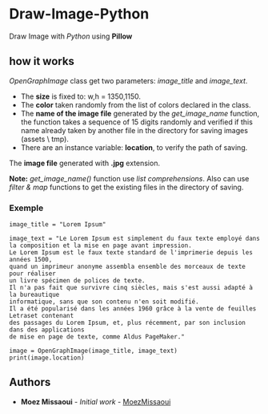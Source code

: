 # Draw-Image-Python

Draw Image with *Python* using **Pillow**

## how it works

*OpenGraphImage* class get two parameters: *image_title* and *image_text*.
* The **size** is fixed to: w,h = 1350,1150.
* The **color** taken randomly from the list of colors declared in the class.
* The **name of the image file** generated by the *get_image_name* function, the function takes a sequence of 15 digits randomly and verified if this name already taken by another file in the directory for saving images (assets \ tmp).
* There are an instance variable: **location**, to verify the path of saving.

The **image file** generated with **.jpg** extension.

**Note:** *get_image_name()* function use *list comprehensions*. Also can use *filter & map* functions to get the existing files in the directory of saving.

### Exemple

```
image_title = "Lorem Ipsum"

image_text = "Le Lorem Ipsum est simplement du faux texte employé dans 
la composition et la mise en page avant impression. 
Le Lorem Ipsum est le faux texte standard de l'imprimerie depuis les années 1500, 
quand un imprimeur anonyme assembla ensemble des morceaux de texte pour réaliser 
un livre spécimen de polices de texte. 
Il n'a pas fait que survivre cinq siècles, mais s'est aussi adapté à la bureautique 
informatique, sans que son contenu n'en soit modifié. 
Il a été popularisé dans les années 1960 grâce à la vente de feuilles Letraset contenant 
des passages du Lorem Ipsum, et, plus récemment, par son inclusion dans des applications 
de mise en page de texte, comme Aldus PageMaker."

image = OpenGraphImage(image_title, image_text)
print(image.location)
```


## Authors
* **Moez Missaoui** - *Initial work* - [MoezMissaoui](https://github.com/MoezMissaoui)